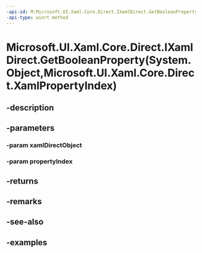 ```yaml
---
-api-id: M:Microsoft.UI.Xaml.Core.Direct.IXamlDirect.GetBooleanProperty(System.Object,Microsoft.UI.Xaml.Core.Direct.XamlPropertyIndex)
-api-type: winrt method
---
```


# Microsoft.UI.Xaml.Core.Direct.IXamlDirect.GetBooleanProperty(System.Object,Microsoft.UI.Xaml.Core.Direct.XamlPropertyIndex)

<!--
public bool GetBooleanProperty (object xamlDirectObject, Microsoft.UI.Xaml.Core.Direct.XamlPropertyIndex propertyIndex);
-->

## -description

## -parameters

### -param xamlDirectObject

### -param propertyIndex

## -returns

## -remarks

## -see-also

## -examples

